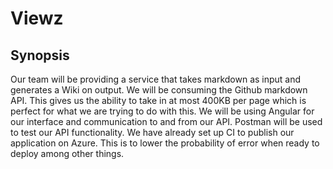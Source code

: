 # Viewz
## Synopsis
Our team will be providing a service that takes markdown as input and generates a Wiki on output.
We will be consuming the Github markdown API.
This gives us the ability to take in at most 400KB per page which is perfect for what we are trying to do with this.
We will be using Angular for our interface and communication to and from our API.
Postman will be used to test our API functionality.
We have already set up CI to publish our application on Azure.
This is to lower the probability of error when ready to deploy among other things.
